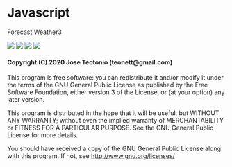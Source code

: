 # Javascript

Forecast Weather3

<img src="https://github.com/teonett/Javascript-Wheater/blob/master/img/weather-001.png">

<img src="https://github.com/teonett/Javascript-Wheater/blob/master/img/weather-002.png">

<img src="https://github.com/teonett/Javascript-Wheater/blob/master/img/weather-003.png">

<img src="https://github.com/teonett/Javascript-Airport-Boarding-Panel/blob/master/img/Sample_page.png">

<h4>Copyright (C) 2020 Jose Teotonio (teonett@gmail.com)</h4>
<p>
This program is free software: you can redistribute it and/or modify it under the terms of the GNU General Public License as published by
the Free Software Foundation, either version 3 of the License, or (at your option) any later version.

This program is distributed in the hope that it will be useful, but WITHOUT ANY WARRANTY; without even the implied warranty of
MERCHANTABILITY or FITNESS FOR A PARTICULAR PURPOSE.  See the GNU General Public License for more details.

You should have received a copy of the GNU General Public License along with this program.  If not, see <http://www.gnu.org/licenses/>
</p>

